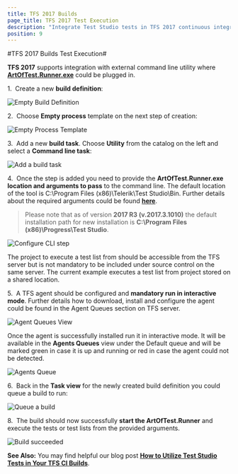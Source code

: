 ```yaml
---
title: TFS 2017 Builds
page_title: TFS 2017 Test Execution
description: "Integrate Test Studio tests in TFS 2017 continuous integration. Execute Test Studio tests with TFS 2017 build."
position: 9
---
```

#TFS 2017 Builds Test Execution#

**TFS 2017** supports integration with external command line utility where <a href="/features/test-runners/artoftest-runner" target="_blank">**ArtOfTest.Runner.exe**</a> could be plugged in.

1.&nbsp; Create a new **build definition**:

![Empty Build Definition][1]

2.&nbsp; Choose **Empty process** template on the next step of creation:

![Empty Process Template][2]

3.&nbsp; Add a new **build task**. Choose **Utility** from the catalog on the left and select a **Command line task**:

![Add a build task][3]

4.&nbsp; Once the step is added you need to provide the **ArtOfTest.Runner.exe location and arguments to pass** to the command line. The default location of the tool is C:\Program Files (x86)\Telerik\Test Studio\Bin. Further details about the required arguments could be found <a href="/features/test-runners/artoftest-runner" target="_blank">**here**</a>.

> Please note that as of version **2017 R3 (v.2017.3.1010)** the default installation path for new installation is **C:\Program Files (x86)\Progress\Test Studio**.

![Configure CLI step][4]

The project to execute a test list from should be accessible from the TFS server but is not mandatory to be included under source control on the same server. The current example executes a test list from project stored on a shared location.

5.&nbsp; A TFS agent should be configured and **mandatory run in interactive mode**. Further details how to download, install and configure the agent could be found in the Agent Queues section on TFS server. 

![Agent Queues View][5]

Once the agent is successfully installed run it in interactive mode. It will be available in the **Agents Queues** view under the Default queue and will be marked green in case it is up and running or red in case the agent could not be detected.

![Agents Queue][6]

6.&nbsp; Back in the **Task view** for the newly created build definition you could queue a build to run: 

![Queue a build][7]

8.&nbsp; The build should now successfully **start the ArtOfTest.Runner** and execute the tests or test lists from the provided arguments.

![Build succeeded][8]

__See Also:__ You may find helpful our blog post <a href="https://www.telerik.com/blogs/how-to-utilize-test-studio-tests-in-your-tfs-ci-builds" target="_blank">__How to Utilize Test Studio Tests in Your TFS CI Builds__</a>.

[1]: /img/advanced-topics/build-server/tfs-2017-builds/EmptyBuildDefinition.png
[2]: /img/advanced-topics/build-server/tfs-2017-builds/fig2.png
[3]: /img/advanced-topics/build-server/tfs-2017-builds/fig3.png
[4]: /img/advanced-topics/build-server/tfs-2017-builds/fig4.png
[5]: /img/advanced-topics/build-server/tfs-2017-builds/fig5.png
[6]: /img/advanced-topics/build-server/tfs-2017-builds/fig6.png
[7]: /img/advanced-topics/build-server/tfs-2017-builds/fig7.png
[8]: /img/advanced-topics/build-server/tfs-2017-builds/fig8.png